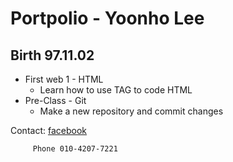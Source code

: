 Portpolio - Yoonho Lee
====================
Birth 97.11.02
--------------
* First web 1 - HTML 
  * Learn how to use TAG to code HTML
* Pre-Class - Git
  * Make a new repository and commit changes

Contact: [facebook](https://www.facebook.com/profile.php?id=100003198673519)
         
         Phone 010-4207-7221

